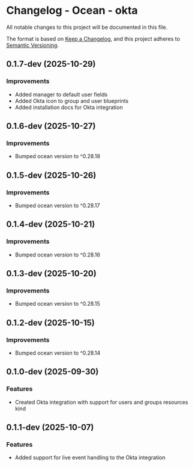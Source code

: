 # Changelog - Ocean - okta

All notable changes to this project will be documented in this file.

The format is based on [Keep a Changelog](https://keepachangelog.com/en/1.0.0/),
and this project adheres to [Semantic Versioning](https://semver.org/spec/v2.0.0.html).

<!-- towncrier release notes start -->

## 0.1.7-dev (2025-10-29)


### Improvements

- Added manager to default user fields
- Added Okta icon to group and user blueprints
- Added installation docs for Okta integration


## 0.1.6-dev (2025-10-27)


### Improvements

- Bumped ocean version to ^0.28.18


## 0.1.5-dev (2025-10-26)


### Improvements

- Bumped ocean version to ^0.28.17


## 0.1.4-dev (2025-10-21)


### Improvements

- Bumped ocean version to ^0.28.16


## 0.1.3-dev (2025-10-20)


### Improvements

- Bumped ocean version to ^0.28.15


## 0.1.2-dev (2025-10-15)


### Improvements

- Bumped ocean version to ^0.28.14


## 0.1.0-dev (2025-09-30)


### Features

- Created Okta integration with support for users and groups resources kind


## 0.1.1-dev (2025-10-07)


### Features

- Added support for live event handling to the Okta integration
